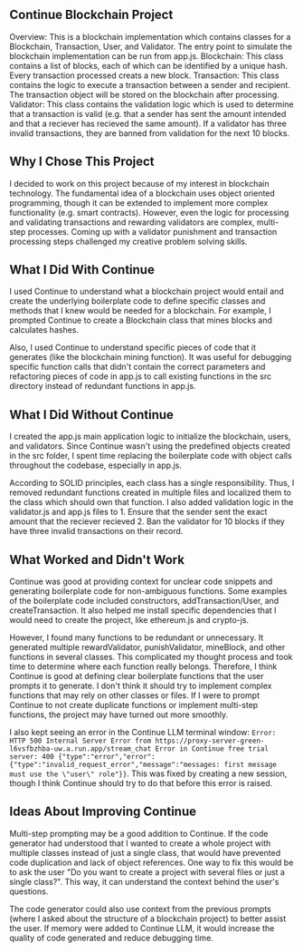 ## Continue Blockchain Project
Overview: This is a blockchain implementation which contains classes for a Blockchain, 
Transaction, User, and Validator. The entry point to simulate the blockchain implementation can be run from app.js. 
Blockchain: This class contains a list of blocks, each of which can be identified by a unique hash. Every transaction processed creats a new block. 
Transaction: This class contains the logic to execute a transaction between a sender and recipient. The transaction object will be stored on the blockchain after processing.
Validator: This class contains the validation logic which is used to determine that a transaction is valid (e.g. that a sender has sent the amount intended and that a reciever has recieved the same amount). If a validator has three invalid transactions, they are banned from validation for the next 10 blocks. 

## Why I Chose This Project
I decided to work on this project because of my interest in blockchain technology. The fundamental idea of a blockchain uses object oriented programming, though it can be extended to implement more complex functionality (e.g. smart contracts). However, even the logic for processing and validating transactions and rewarding validators are complex, multi-step processes. Coming up with a validator punishment and transaction processing steps challenged my creative problem solving skills.

## What I Did With Continue
I used Continue to understand what a blockchain project would entail and create the underlying boilerplate code to define specific classes and methods that I knew would be needed for a blockchain. For example, I prompted Continue to create a Blockchain class that mines blocks and calculates hashes. 

Also, I used Continue to understand specific pieces of code that it generates (like the blockchain mining function). It was useful for debugging specific function calls that didn't contain the correct parameters and refactoring pieces of code in app.js to call existing functions in the src directory instead of redundant functions in app.js. 

## What I Did Without Continue
I created the app.js main application logic to initialize the blockchain, users, and validators. Since Continue wasn't using the predefined objects created in the src folder, I spent time replacing the boilerplate code with object calls throughout the codebase, especially in app.js. 

According to SOLID principles, each class has a single responsibility. Thus, I removed redundant functions created in multiple files and localized them to the class which should own that function. I also added validation logic in the validator.js and app.js files to
    1. Ensure that the sender sent the exact amount that the reciever recieved
    2. Ban the validator for 10 blocks if they have three invalid transactions on their record.

## What Worked and Didn't Work
Continue was good at providing context for unclear code snippets and generating boilerplate code for non-ambiguous functions. Some examples of the boilerplate code included constructors, addTransaction/User, and createTransaction. It also helped me install specific dependencies that I would need to create the project, like ethereum.js and crypto-js.

However, I found many functions to be redundant or unnecessary. It generated multiple rewardValidator, punishValidator, mineBlock, and other functions in several classes. This complicated my thought process and took time to determine where each function really belongs. Therefore, I think Continue is good at defining clear boilerplate functions that the user prompts it to generate. I don't think it should try to implement complex functions that may rely on other classes or files. If I were to prompt Continue to not create duplicate functions or implement multi-step functions, the project may have turned out more smoothly. 

I also kept seeing an error in the Continue LLM terminal window: `Error: HTTP 500 Internal Server Error from https://proxy-server-green-l6vsfbzhba-uw.a.run.app/stream_chat Error in Continue free trial server: 400 {"type":"error","error":{"type":"invalid_request_error","message":"messages: first message must use the \"user\" role"}}`. This was fixed by creating a new session, though I think Continue should try to do that before this error is raised.

## Ideas About Improving Continue
Multi-step prompting may be a good addition to Continue. If the code generator had understood that I wanted to create a whole project with multiple classes instead of just a single class, that would have prevented code duplication and lack of object references. One way to fix this would be to ask the user "Do you want to create a project with several files or just a single class?". This way, it can understand the context behind the user's questions. 

The code generator could also use context from the previous prompts (where I asked about the structure of a blockchain project) to better assist the user. If memory were added to Continue LLM, it would increase the quality of code generated and reduce debugging time. 
